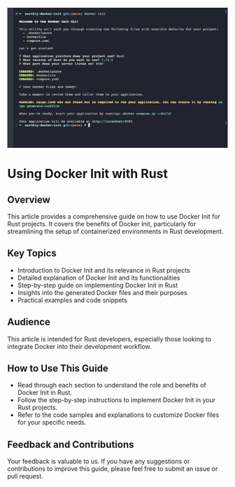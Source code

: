 <p align="center">
  <img src="./img/wPslW4e.png" alt="Docker-init" width="700"/>
</p>

# Using Docker Init with Rust

## Overview
This article provides a comprehensive guide on how to use Docker Init for Rust projects. It covers the benefits of Docker Init, particularly for streamlining the setup of containerized environments in Rust development.

## Key Topics
- Introduction to Docker Init and its relevance in Rust projects
- Detailed explanation of Docker Init and its functionalities
- Step-by-step guide on implementing Docker Init in Rust
- Insights into the generated Docker files and their purposes
- Practical examples and code snippets

## Audience
This article is intended for Rust developers, especially those looking to integrate Docker into their development workflow.

## How to Use This Guide
- Read through each section to understand the role and benefits of Docker Init in Rust.
- Follow the step-by-step instructions to implement Docker Init in your Rust projects.
- Refer to the code samples and explanations to customize Docker files for your specific needs.

## Feedback and Contributions
Your feedback is valuable to us. If you have any suggestions or contributions to improve this guide, please feel free to submit an issue or pull request.